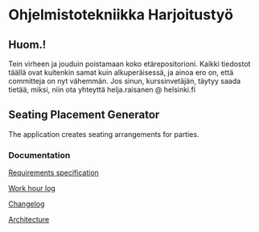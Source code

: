 # Ohjelmistotekniikka Harjoitustyö

## Huom.!
Tein virheen ja jouduin poistamaan koko etärepositorioni. Kaikki tiedostot täällä ovat kuitenkin samat kuin alkuperäisessä, ja ainoa ero on, että committeja on nyt vähemmän. Jos sinun, kurssinvetäjän, täytyy saada tietää, miksi, niin ota yhteyttä helja.raisanen @ helsinki.fi

## Seating Placement Generator
The application creates seating arrangements for parties.

### Documentation

[Requirements specification](https://github.com/HeljaeRaeisaenen/ohte-harjoitusty-/blob/main/documentation/requirements_spec.md)

[Work hour log](https://github.com/HeljaeRaeisaenen/ohte-harjoitusty-/blob/main/documentation/workhourlog.md)

[Changelog](https://github.com/HeljaeRaeisaenen/ohte-harjoitusty-/blob/main/documentation/changelog.md)

[Architecture](https://github.com/HeljaeRaeisaenen/ohte-harjoitusty-/blob/main/documentation/architecture.md)
